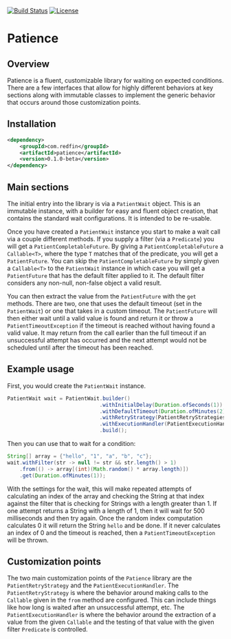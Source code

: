 [![Build Status](https://travis-ci.org/redfin/patience.svg?branch=master)](https://travis-ci.org/redfin/patience)
[![License](http://img.shields.io/:license-apache-brightgreen.svg)](http://www.apache.org/licenses/LICENSE-2.0.html)

# Patience

## Overview

Patience is a fluent, customizable library for waiting on expected conditions.
There are a few interfaces that allow for highly different behaviors at key
sections along with immutable classes to implement the generic behavior that
occurs around those customization points.

## Installation

```xml
<dependency>
    <groupId>com.redfin</groupId>
    <artifactId>patience</artifactId>
    <version>0.1.0-beta</version>
</dependency>
```

## Main sections

The initial entry into the library is via a `PatientWait` object.
This is an immutable instance, with a builder for easy and fluent object creation,
 that contains the standard wait configurations.
It is intended to be re-usable.

Once you have created a `PatientWait` instance you start to make a wait call via a couple different methods.
If you supply a filter (via a `Predicate`) you will get a `PatientCompletableFuture`.
By giving a `PatientCompletableFuture` a `Callable<T>`, where the type `T` matches that of the predicate,
 you will get a `PatientFuture`. You can skip the `PatientCompletableFuture` by simply given a `Callable<T>` to
 the `PatientWait` instance in which case you will get a `PatientFuture` that has the default filter applied to it.
The default filter considers any non-null, non-false object a valid result.

You can then extract the value from the `PatientFuture` with the `get` methods.
There are two, one that uses the default timeout (set in the `PatientWait`) or one that takes in a custom timeout.
The `PatientFuture` will then either wait until a valid value is found and return it or throw a `PatientTimeoutException`
if the timeout is reached without having found a valid value. It may return from the call earlier than the full timeout if
an unsuccessful attempt has occurred and the next attempt would not be scheduled until after the timeout has been reached.

## Example usage

First, you would create the `PatientWait` instance.

```java
PatientWait wait = PatientWait.builder()
                              .withInitialDelay(Duration.ofSeconds(1))
                              .withDefaultTimeout(Duration.ofMinutes(2))
                              .withRetryStrategy(PatientRetryStrategies.withFixedDelay(Duration.ofMillis(500)))
                              .withExecutionHandler(PatientExecutionHandlers.simpleHandler())
                              .build();
```

Then you can use that to wait for a condition:

```java
String[] array = {"hello", "1", "a", "b", "c"};
wait.withFilter(str -> null != str && str.length() > 1)
    .from(() -> array[(int)(Math.random() * array.length)])
    .get(Duration.ofMinutes(1));
```

With the settings for the wait, this will make repeated attempts of calculating an index of the array
and checking the String at that index against the filter that is checking for Strings with a length
greater than 1. If one attempt returns a String with a length of 1, then it will wait for 500 milliseconds
and then try again. Once the random index computation calculates 0 it will return the String `hello` and
be done. If it never calculates an index of 0 and the timeout is reached, then a `PatientTimeoutException`
will be thrown.

## Customization points

The two main customization points of the `Patience` library are the `PatientRetryStrategy` and the `PatientExecutionHandler`.
The `PatientRetryStrategy` is where the behavior around making calls to the `Callable` given in the `from` method are configured.
This can include things like how long is waited after an unsuccessful attempt, etc.
The `PatientExecutionHandler` is where the behavior around the extraction of a value from the given `Callable` and the
testing of that value with the given filter `Predicate` is controlled.
